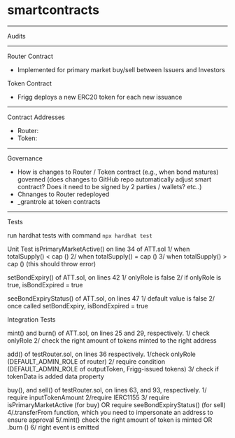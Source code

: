 # smartcontracts

----
Audits
<TBD>

----
Router Contract
- Implemented for primary market buy/sell between Issuers and Investors

Token Contract
- Frigg deploys a new ERC20 token for each new issuance

----
Contract Addresses
- Router: <tbd>
- Token: <tbd>

----
Governance
- How is changes to Router / Token contract (e.g., when bond matures) governed (does changes to GitHub repo automatically adjust smart contract? Does it need to be signed by 2 parties / wallets? etc..)
- Chnanges to Router redeployed
- _grantrole at token contracts 

---
Tests

run hardhat tests with command ```npx hardhat test```

Unit Test
isPrimaryMarketActive() on line 34 of ATT.sol
1/ when totalSupply() < cap ()
2/ when totalSupply() = cap ()
3/ when totalSupply() > cap () (this should throw error)

 setBondExpiry() of ATT.sol, on lines 42
1/ onlyRole is false
2/ if onlyRole is true, isBondExpired = true

 seeBondExpiryStatus() of ATT.sol, on lines 47
1/ default value is false
2/ once called setBondExpiry, isBondExpired = true

Integration Tests

mint() and burn() of ATT.sol, on lines 25 and 29, respectively.
1/ check onlyRole
2/ check the right amount of tokens minted to the right address

add() of testRouter.sol, on lines 36 respectively.
1/check onlyRole (DEFAULT_ADMIN_ROLE of router)
2/ require condition (DEFAULT_ADMIN_ROLE of outputToken, Frigg-issued tokens)
3/ check if tokenData is added data property

buy(), and sell() of testRouter.sol, on lines 63, and 93, respectively.
1/ require inputTokenAmount
2/require IERC1155
3/ require isPrimaryMarketActive (for buy) OR require seeBondExpiryStatus() (for sell)
4/.transferFrom function, which you need to impersonate an address to ensure approval
5/.mint() check the right amount of token is minted OR .burn ()
6/ right event is emitted
